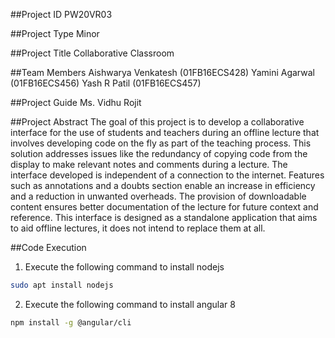 ##Project ID
PW20VR03

##Project Type
Minor

##Project Title
Collaborative Classroom

##Team Members
Aishwarya Venkatesh (01FB16ECS428)
Yamini Agarwal      (01FB16ECS456)
Yash R Patil        (01FB16ECS457)

##Project Guide
Ms. Vidhu Rojit

##Project Abstract
The goal of this project is to develop a collaborative interface for the use of students and teachers
during an offline lecture that involves developing code on the fly as part of the teaching process. This
solution addresses issues like the redundancy of copying code from the display to make relevant notes
and comments during a lecture. The interface developed is independent of a connection to the internet.
Features such as annotations and a doubts section enable an increase in efficiency and a reduction in
unwanted overheads. The provision of downloadable content ensures better documentation of the
lecture for future context and reference. This interface is designed as a standalone application that aims
to aid offline lectures, it does not intend to replace them at all.

##Code Execution

1. Execute the following command to install nodejs
```bash
sudo apt install nodejs
```
2. Execute the following command to install angular 8
```bash
npm install -g @angular/cli
```
